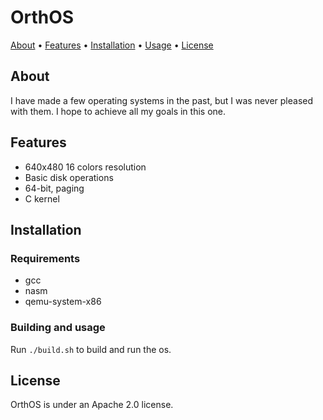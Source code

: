 # OrthOS

[About](#about) • [Features](#features) • [Installation](#installation) • [Usage](#building-and-usage) • [License](#license)

## About

I have made a few operating systems in the past, but I was never pleased with them. I hope to achieve all my goals in this one.

## Features

- 640x480 16 colors resolution
- Basic disk operations
- 64-bit, paging
- C kernel

## Installation

### Requirements

- gcc
- nasm
- qemu-system-x86

### Building and usage

Run ```./build.sh``` to build and run the os.

## License

OrthOS is under an Apache 2.0 license.
